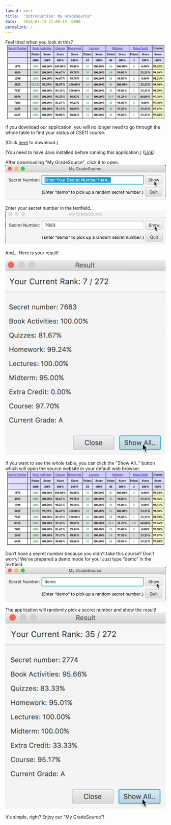 ```yaml
---
layout: post
title:  "Introduction: My GradeSource"
date:   2016-03-12 21:09:43 -0800
permalink: /
---
```

Feel tired when you look at this?
![](/src/1.png)

if you download our application, you will no longer need to go through the whole
table to find your status of CSE11 course.

(Click [here](https://github.com/MyGradeSource/mygradesource.github.io/blob/master/MyGradeSource.jar?raw=true) to download.)

(You need to have Java installed before running this application.)
([Link](http://www.oracle.com/technetwork/java/javase/downloads/index.html))

After downloading "My GradeSource", click it to open.
![](/src/2.png)

Enter your secret number in the textfield...
![](/src/3.png)

And... Here is your result!

![](/src/4.png)

If you want to see the whole table, you can click the "Show All.." button which
will open the source website in your default web browser.
![](/src/1.png)

Don’t have a secret number because you didn't take this course? Don’t worry!
We’ve prepared a demo mode for you! Just type “demo” in the textfield.
![](/src/5.png)

The application will randomly pick a secret number and show the result!
![](/src/6.png)

It's simple, right? Enjoy our "My GradeSource"!
